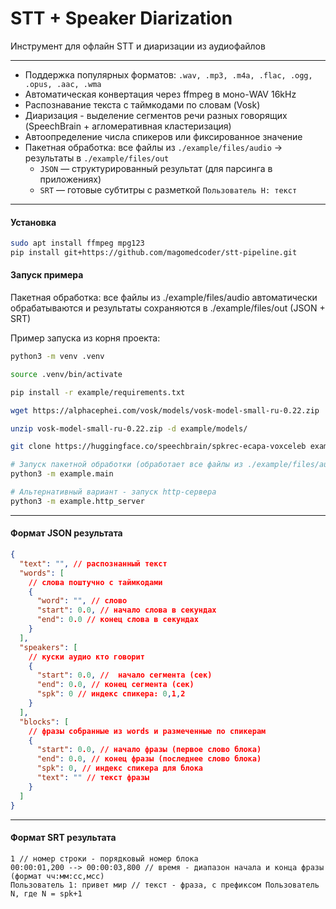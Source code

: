 # STT + Speaker Diarization

Инструмент для офлайн STT и диаризации из аудиофайлов

---

- Поддержка популярных форматов: `.wav, .mp3, .m4a, .flac, .ogg, .opus, .aac, .wma`
- Автоматическая конвертация через ffmpeg в моно-WAV 16kHz
- Распознавание текста с таймкодами по словам (Vosk)
- Диаризация - выделение сегментов речи разных говорящих (SpeechBrain + агломеративная кластеризация)
- Автоопределение числа спикеров или фиксированное значение
- Пакетная обработка: все файлы из `./example/files/audio` -> результаты в `./example/files/out`
  - `JSON` — структурированный результат (для парсинга в приложениях)
  - `SRT` — готовые субтитры с разметкой `Пользователь Н: текст`

---

#### Установка

```bash
sudo apt install ffmpeg mpg123
pip install git+https://github.com/magomedcoder/stt-pipeline.git
```

#### Запуск примера

Пакетная обработка: все файлы из ./example/files/audio автоматически обрабатываются и результаты сохраняются в ./example/files/out (JSON + SRT)

Пример запуска из корня проекта:

```bash
python3 -m venv .venv

source .venv/bin/activate

pip install -r example/requirements.txt

wget https://alphacephei.com/vosk/models/vosk-model-small-ru-0.22.zip

unzip vosk-model-small-ru-0.22.zip -d example/models/

git clone https://huggingface.co/speechbrain/spkrec-ecapa-voxceleb example/models/spkrec-ecapa-voxceleb

# Запуск пакетной обработки (обработает все файлы из ./example/files/audio)
python3 -m example.main

# Альтернативный вариант - запуск http-сервера
python3 -m example.http_server
```

---

#### Формат JSON результата

```json
{
  "text": "", // распознанный текст
  "words": [
    // слова поштучно с таймкодами
    {
      "word": "", // слово
      "start": 0.0, // начало слова в секундах
      "end": 0.0 // конец слова в секундах
    }
  ],
  "speakers": [
    // куски аудио кто говорит
    {
      "start": 0.0, //  начало сегмента (сек)
      "end": 0.0, // конец сегмента (сек)
      "spk": 0 // индекс спикера: 0,1,2
    }
  ],
  "blocks": [
    // фразы собранные из words и размеченные по спикерам
    {
      "start": 0.0, // начало фразы (первое слово блока)
      "end": 0.0, // конец фразы (последнее слово блока)
      "spk": 0, // индекс спикера для блока
      "text": "" // текст фразы
    }
  ]
}
```

---

#### Формат SRT результата

```
1 // номер строки - порядковый номер блока
00:00:01,200 --> 00:00:03,800 // время - диапазон начала и конца фразы (формат чч:мм:сс,мсс)
Пользователь 1: привет мир // текст - фраза, с префиксом Пользователь N, где N = spk+1
```
